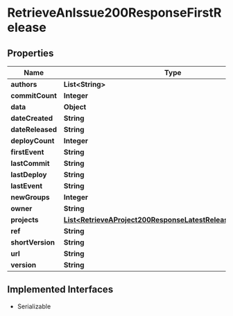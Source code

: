 

# RetrieveAnIssue200ResponseFirstRelease


## Properties

| Name | Type | Description | Notes |
|------------ | ------------- | ------------- | -------------|
|**authors** | **List&lt;String&gt;** |  |  [optional] |
|**commitCount** | **Integer** |  |  [optional] |
|**data** | **Object** |  |  [optional] |
|**dateCreated** | **String** |  |  [optional] |
|**dateReleased** | **String** |  |  [optional] |
|**deployCount** | **Integer** |  |  [optional] |
|**firstEvent** | **String** |  |  [optional] |
|**lastCommit** | **String** |  |  [optional] |
|**lastDeploy** | **String** |  |  [optional] |
|**lastEvent** | **String** |  |  [optional] |
|**newGroups** | **Integer** |  |  [optional] |
|**owner** | **String** |  |  [optional] |
|**projects** | [**List&lt;RetrieveAProject200ResponseLatestReleaseProjectsInner&gt;**](RetrieveAProject200ResponseLatestReleaseProjectsInner.md) |  |  [optional] |
|**ref** | **String** |  |  [optional] |
|**shortVersion** | **String** |  |  [optional] |
|**url** | **String** |  |  [optional] |
|**version** | **String** |  |  [optional] |


## Implemented Interfaces

* Serializable


